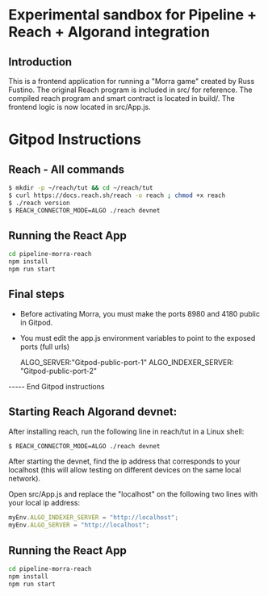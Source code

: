 # Experimental sandbox for Pipeline + Reach + Algorand integration

## Introduction

This is a frontend application for running a "Morra game" created by Russ Fustino. The original Reach program is included in src/ for reference. The compiled reach program and smart contract is located in build/. The frontend logic is now located in src/App.js.

# Gitpod Instructions

## Reach - All commands

```bash
$ mkdir -p ~/reach/tut && cd ~/reach/tut
$ curl https://docs.reach.sh/reach -o reach ; chmod +x reach
$ ./reach version
$ REACH_CONNECTOR_MODE=ALGO ./reach devnet
```
## Running the React App

```bash
cd pipeline-morra-reach
npm install
npm run start
```

## Final steps

- Before activating Morra, you must make the ports 8980 and 4180 public in Gitpod.
- You must edit the app.js environment variables to point to the exposed ports (full urls)

  ALGO_SERVER:"Gitpod-public-port-1"
  ALGO_INDEXER_SERVER: "Gitpod-public-port-2"

----- End Gitpod instructions

## Starting Reach Algorand devnet:

After installing reach, run the following line in reach/tut in a Linux shell:

```bash
$ REACH_CONNECTOR_MODE=ALGO ./reach devnet
```

After starting the devnet, find the ip address that corresponds to your localhost (this will allow testing on different devices on the same local network).

Open src/App.js and replace the "localhost" on the following two lines with your local ip address:

```jsx
myEnv.ALGO_INDEXER_SERVER = "http://localhost";
myEnv.ALGO_SERVER = "http://localhost";
```

## Running the React App

```bash
cd pipeline-morra-reach
npm install
npm run start
```
